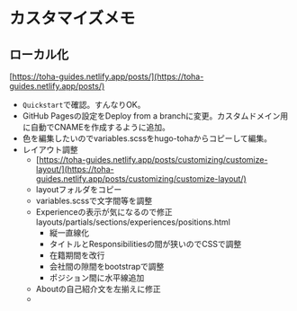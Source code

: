 # カスタマイズメモ

## ローカル化

[https://toha-guides.netlify.app/posts/](https://toha-guides.netlify.app/posts/)

- `Quickstart`で確認。すんなりOK。
- GitHub Pagesの設定をDeploy from a branchに変更。カスタムドメイン用に自動でCNAMEを作成するように追加。
- 色を編集したいのでvariables.scssをhugo-tohaからコピーして編集。
- レイアウト調整
  - [https://toha-guides.netlify.app/posts/customizing/customize-layout/](https://toha-guides.netlify.app/posts/customizing/customize-layout/)
  - layoutフォルダをコピー
  - variables.scssで文字間等を調整
  - Experienceの表示が気になるので修正　layouts/partials/sections/experiences/positions.html
    - 縦一直線化
    - タイトルとResponsibilitiesの間が狭いのでCSSで調整
    - 在籍期間を改行
    - 会社間の隙間をbootstrapで調整
    - ポジション間に水平線追加
  - Aboutの自己紹介文を左揃えに修正
  - 